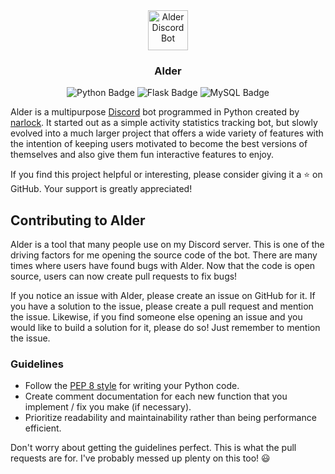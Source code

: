 <div align="center">
  <a href="https://discord.gg/eEbEYbXaNS">
    <img
      src="https://tamostudy.com/res/bot.png"
      alt="Alder Discord Bot"
      height="64"
    />
  </a>
  <h3>
    <b>
      Alder
    </b>
  </h3>
  <p>
    <img src="https://img.shields.io/badge/python-3670A0?style=for-the-badge&logo=python&logoColor=ffdd54" alt="Python Badge" />
    <img src="https://img.shields.io/badge/flask-%23000.svg?style=for-the-badge&logo=flask&logoColor=white" alt="Flask Badge" />
    <img src="https://img.shields.io/badge/mysql-%2300f.svg?style=for-the-badge&logo=mysql&logoColor=white" alt="MySQL Badge" />
  </p>
</div>

Alder is a multipurpose [Discord](https://discord.com) bot programmed in Python created by [narlock](https://github.com/narlock). It started out as a simple activity statistics tracking bot, but slowly evolved into a much larger project that offers a wide variety of features with the intention of keeping users motivated to become the best versions of themselves and also give them fun interactive features to enjoy.

If you find this project helpful or interesting, please consider giving it a ⭐ on GitHub. Your support is greatly appreciated!

## Contributing to Alder
Alder is a tool that many people use on my Discord server. This is one of the driving factors for me opening the source code of the bot. There are many times where users have found bugs with Alder. Now that the code is open source, users can now create pull requests to fix bugs!

If you notice an issue with Alder, please create an issue on GitHub for it. If you have a solution to the issue, please create a pull request and mention the issue. Likewise, if you find someone else opening an issue and you would like to build a solution for it, please do so! Just remember to mention the issue.

### Guidelines
- Follow the [PEP 8 style](https://peps.python.org/pep-0008/) for writing your Python code.
- Create comment documentation for each new function that you implement / fix you make (if necessary).
- Prioritize readability and maintainability rather than being performance efficient.

Don't worry about getting the guidelines perfect. This is what the pull requests are for. I've probably messed up plenty on this too! 😃
